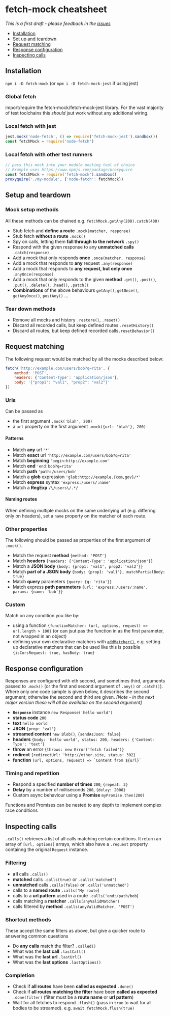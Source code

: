 # fetch-mock cheatsheet

*This is a first draft - please feedback in the [issues](https://github.com/wheresrhys/fetch-mock/issues)*

- [Installation](#installation)
- [Set up and teardown](#setup-and-teardown)
- [Request matching](#request-matching)
- [Response configuration](#response-configuration)
- [Inspecting calls](#inspecting-calls)

## Installation

`npm i -D fetch-mock` (or `npm i -D fetch-mock-jest` if using jest)

### Global fetch
import/require the fetch-mock/fetch-mock-jest library. For the vast majority of test toolchains this _should_ jsut work without any additional wiring.

### Local fetch with jest
```js
jest.mock('node-fetch', () => require('fetch-mock-jest').sandbox())
const fetchMock = require('node-fetch')
```

### Local fetch with other test runners
```js
// pass this mock into your module mocking tool of choice
// Example uses https://www.npmjs.com/package/proxyquire
const fetchMock = require('fetch-mock').sandbox()
proxyquire('./my-module', {'node-fetch': fetchMock})
```

## Setup and teardown

### Mock setup methods
All these methods can be chained e.g. `fetchMock.getAny(200).catch(400)`
- Stub fetch and **define a route** `.mock(matcher, response)`
- Stub fetch **without a route** `.mock()`
- Spy on calls, letting them **fall through to the network** `.spy()`
- Respond with the given response to any **unmatched calls** `.catch(response)`
- Add a mock that only responds **once** `.once(matcher, response)`
- Add a mock that responds to **any** request `.any(response)`
- Add a mock that responds to **any request, but only once** `.anyOnce(response)`
- Add a mock that only responds to the given **method** `.get()`, `.post()`, `.put()`, `.delete()`, `.head()`, `.patch()`
- **Combinations** of the above behaviours `getAny()`, `getOnce()`, `getAnyOnce()`, `postAny()` ...

### Tear down methods
- Remove all mocks and history `.restore()`, `.reset()`
- Discard all recorded calls, but keep defined routes `.resetHistory()`
- Discard all routes, but keep defined recorded calls`.resetBehavior()`

## Request matching

The following request would be matched by all the mocks described below:
```js
fetch('http://example.com/users/bob?q=rita', {
    method: 'POST',
    headers: {'Content-Type': 'application/json'},
    body: '{"prop1": "val1", "prop2": "val2"}'
})
```

### Urls
Can be passed as
- the first argument `.mock('blah', 200)`
- a `url` property on the first argument `.mock({url: 'blah'}, 200)`

#### Patterns
- Match **any** url `'*'`
- Match **exact** url `'http://example.com/users/bob?q=rita'` 
- Match **beginning** `'begin:http://example.com'` 
- Match **end** `'end:bob?q=rita'`
- Match **path** `'path:/users/bob'` 
- Match a **glob** expression `'glob:http://example.{com,gov}/*'` 
- Match **express** syntax `'express:/users/:name'` 
- Match a **RegExp** `/\/users\/.*/` 

#### Naming routes
When defining multiple mocks on the same underlying url (e.g. differing only on headers), set a `name` property on the matcher of each route.

### Other properties
The following should be passed as properties of the first argument of `.mock()`.
- Match the request **method** `{method: 'POST'}`
- Match **headers** `{headers: {'Content-Type': 'application/json'}}`
- Match a **JSON body** `{body: {prop1: 'val1', prop2: 'val2'}}`
- Match **part of a JSON body** `{body: {prop1: 'val1'}, matchPartialBody: true}`
- Match **query** parameters `{query: {q: 'rita'}}`
- Match express **path parameters** `{url: 'express:/users/:name', params: {name: 'bob'}}`

### Custom
Match on any condition you like by:
- using a function `{functionMatcher: (url, options, request) => url.length > 100}` (or can jsut pas the function in as the first parameter, not wrapped in an object)
- defining your own declarative matchers with [`addMatcher()`](http://www.wheresrhys.co.uk/fetch-mock/#api-mockingadd-matcher), e.g. setting up declarative matchers that can be used like this is possible  `{isCorsRequest: true, hasBody: true}`

## Response configuration
Responses are configured with eth second, and sometimes third, arguments passed to `.mock()` (or the first and second argument of `.any()` or `.catch()`). Where only one code sample is given below, it describes the second argument; otherwise the second and third are given. *[Note - in the next major version these will all be available on the second argument]* 

- **`Response`** instance `new Response('hello world')`
- **status code** `200`
- **text** `hello world`
- **JSON** `{prop: 'val'}` 
- **streamed content** `new Blob()`, `{sendAsJson: false}`
- **headers** `{body: 'hello world', status: 200, headers: {'Content-Type': 'text'}`
- **throw** an error `{throws: new Error('fetch failed')}`
- **redirect** `{redirectUrl: 'http://other.site, status: 302}`
- **function** ``(url, options, request) => `Content from ${url}` ``

### Timing and repetition
- Respond a specified **number of times** `200`, `{repeat: 3}`
- **Delay** by a number of milliseconds `200`, `{delay: 2000}`
- Custom async behaviour using a **Promise** `myPromise.then(200)`

Functions and Promises can be nested to any depth to implement complex race conditions

## Inspecting calls
`.calls()` retrieves a list of all calls matching certain conditions. It return an array of `[url, options]` arrays, which also have a `.request` property containng the original `Request` instance.

### Filtering
- **all** calls `.calls()`
- **matched** calls `.calls(true)` or `.calls('matched')` 
- **unmatched** calls `.calls(false)` or `.calls('unmatched')` 
- calls to a **named route** `.calls('My route`)
- calls to a **url pattern** used in a route `.calls('end:/path/bob`)
- calls matching a **matcher** `.calls(anyValidMatcher)`
- calls filtered by **method** `.calls(anyValidMatcher, 'POST')`

### Shortcut methods
These accept the same filters as above, but give a quicker route to answering common questions
- Do **any calls** match the filter? `.called()`
- What was the **last call** `.lastCall()`
- What was the **last url** `.lastUrl()`
- What was the **last options** `.lastOptions()`

### Completion
- Check if **all routes** have been **called as expected** `.done()`
- Check if **all routes matching the filter** have been **called as expected** `.done(filter)` (filter must be a **route name** or **url pattern**)
- Wait for all fetches to respond `.flush()` (pass in `true` to wait for all bodies to be streamed). e.g. `await fetchMock.flush(true)`


